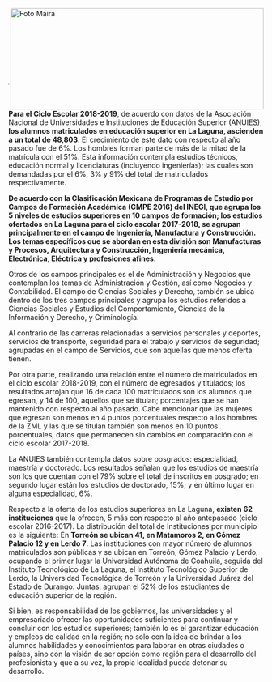 <p>
   <a title="ir a Otras Publicaciones" href="http://www.trcimplan.gob.mx/autores/frida-valeria-garcia-gutierrez.html"><img class="img-responsive contenido-imagen" src="../imagenes/128/lic-frida-valeria-garcia-gutierrez-top2.png" align="right" alt="Foto Maira" width="500" height="200"></a>

</p>
</br></br></br></br></br></br></br></br>


---

**Para el Ciclo Escolar 2018-2019**, de acuerdo con datos de la Asociación Nacional de Universidades e Instituciones de Educación Superior (ANUIES), **los alumnos matriculados en educación superior en La Laguna, ascienden a un total de 48,803**. El crecimiento de este dato con respecto al año pasado fue de 6%. Los hombres forman parte de más de la mitad de la matrícula con el 51%. Esta información contempla estudios técnicos, educación normal y licenciaturas (incluyendo ingenierías); las cuales son demandadas por el 6%, 3% y 91% del total de matriculados respectivamente.

**De acuerdo con la Clasificación Mexicana de Programas de Estudio por Campos de Formación Académica (CMPE 2016) del INEGI, que agrupa los 5 niveles de estudios superiores en 10 campos de formación; los estudios ofertados en La Laguna para el ciclo escolar 2017-2018, se agrupan principalmente en el campo de Ingeniería, Manufactura y Construcción. Los temas específicos que se abordan en esta división son Manufacturas y Procesos, Arquitectura y Construcción, Ingeniería mecánica, Electrónica, Eléctrica y profesiones afines.**

Otros de los campos principales es el de Administración y Negocios que contemplan los temas de Administración y Gestión, así como Negocios y Contabilidad. El campo de Ciencias Sociales y Derecho, también se ubica dentro de los tres campos principales y agrupa los estudios referidos a Ciencias Sociales y Estudios del Comportamiento, Ciencias de la Información y Derecho, y Criminología.

Al contrario de las carreras relacionadas a servicios personales y deportes, servicios de transporte, seguridad para el trabajo y servicios de seguridad; agrupadas en el campo de Servicios, que son aquellas que menos oferta tienen.

Por otra parte, realizando una relación entre el número de matriculados en el ciclo escolar 2018-2019, con el número de egresados y titulados; los resultados arrojan que 16 de cada 100 matriculados son los alumnos que egresan, y 14 de 100, aquellos que se titulan; porcentajes que se han mantenido con respecto al año pasado. Cabe mencionar que las mujeres que egresan son menos en 4 puntos porcentuales respecto a los hombres de la ZML y las que se titulan también son menos en 10 puntos porcentuales, datos que permanecen sin cambios en comparación con el ciclo escolar 2017-2018.

La ANUIES también contempla datos sobre posgrados: especialidad, maestría y doctorado. Los resultados señalan que los estudios de maestría son los que cuentan con el 79% sobre el total de inscritos en posgrado; en segundo lugar están los estudios de doctorado, 15%; y en último lugar en alguna especialidad, 6%.

Respecto a la oferta de los estudios superiores en La Laguna, **existen  62 instituciones** que la ofrecen, 5 más con respecto al año antepasado (ciclo escolar 2016-2017). La distribución del total de Instituciones por municipio es la siguiente: En **Torreón se ubican 41, en Matamoros 2, en Gómez Palacio 12 y en Lerdo 7**. Las instituciones con mayor número de alumnos matriculados son públicas y se ubican en Torreón, Gómez Palacio y Lerdo; ocupando el primer lugar la Universidad Autónoma de Coahuila, seguida del Instituto Tecnológico de La Laguna, el Instituto Tecnológico Superior de Lerdo, la Universidad Tecnológica de Torreón y la Universidad Juárez del Estado de Durango. Juntas, agrupan el 52% de los estudiantes de educación superior de la región.

Si bien, es responsabilidad de los gobiernos, las universidades y el empresariado ofrecer las oportunidades suficientes para continuar y concluir con los estudios superiores; también lo es el garantizar educación y empleos de calidad en la región; no solo con la idea de brindar a los alumnos habilidades y conocimientos para laborar en otras ciudades o países, sino  con la visión de ser opción como región para el desarrollo del profesionista y que a su vez, la propia localidad pueda detonar su desarrollo.
